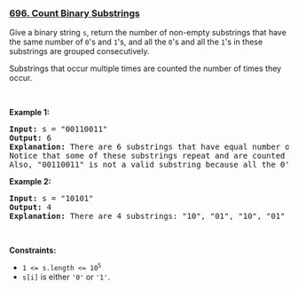 ### [696. Count Binary Substrings](https://leetcode.com/problems/count-binary-substrings/)

<p>Give a binary string <code>s</code>, return the number of non-empty substrings that have the same number of <code>0</code>'s and <code>1</code>'s, and all the <code>0</code>'s and all the <code>1</code>'s in these substrings are grouped consecutively.</p>

<p>Substrings that occur multiple times are counted the number of times they occur.</p>

<p>&nbsp;</p>
<p><strong>Example 1:</strong></p>

<pre><strong>Input:</strong> s = "00110011"
<strong>Output:</strong> 6
<strong>Explanation:</strong> There are 6 substrings that have equal number of consecutive 1's and 0's: "0011", "01", "1100", "10", "0011", and "01".
Notice that some of these substrings repeat and are counted the number of times they occur.
Also, "00110011" is not a valid substring because all the 0's (and 1's) are not grouped together.
</pre>

<p><strong>Example 2:</strong></p>

<pre><strong>Input:</strong> s = "10101"
<strong>Output:</strong> 4
<strong>Explanation:</strong> There are 4 substrings: "10", "01", "10", "01" that have equal number of consecutive 1's and 0's.
</pre>

<p>&nbsp;</p>
<p><strong>Constraints:</strong></p>

<ul>
	<li><code>1 &lt;= s.length &lt;= 10<sup>5</sup></code></li>
	<li><code>s[i]</code> is either <code>'0'</code> or <code>'1'</code>.</li>
</ul>


